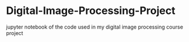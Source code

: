 # Digital-Image-Processing-Project
jupyter notebook of the code used in my digital image processing course project
